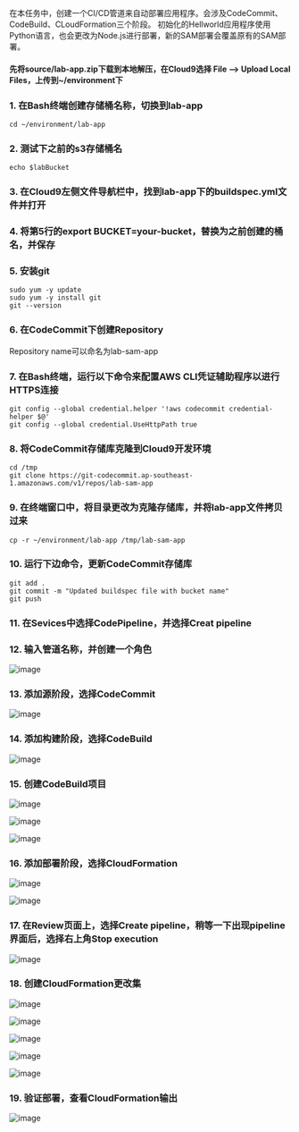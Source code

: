 在本任务中，创建一个CI/CD管道来自动部署应用程序。会涉及CodeCommit、CodeBuild、CLoudFormation三个阶段。
初始化的Hellworld应用程序使用Python语言，也会更改为Node.js进行部署，新的SAM部署会覆盖原有的SAM部署。
#### 先将source/lab-app.zip下载到本地解压，在Cloud9选择 File --> Upload Local Files，上传到~/environment下
### 1. 在Bash终端创建存储桶名称，切换到lab-app
```
cd ~/environment/lab-app
```
### 2. 测试下之前的s3存储桶名
```
echo $labBucket
```
### 3. 在Cloud9左侧文件导航栏中，找到lab-app下的buildspec.yml文件并打开
### 4. 将第5行的export BUCKET=your-bucket，替换为之前创建的桶名，并保存
### 5. 安装git
```
sudo yum -y update
sudo yum -y install git
git --version
```
### 6. 在CodeCommit下创建Repository
Repository name可以命名为lab-sam-app
### 7. 在Bash终端，运行以下命令来配置AWS CLI凭证辅助程序以进行HTTPS连接
```
git config --global credential.helper '!aws codecommit credential-helper $@'
git config --global credential.UseHttpPath true
```
### 8. 将CodeCommit存储库克隆到Cloud9开发环境
```
cd /tmp
git clone https://git-codecommit.ap-southeast-1.amazonaws.com/v1/repos/lab-sam-app
```
### 9. 在终端窗口中，将目录更改为克隆存储库，并将lab-app文件拷贝过来
```
cp -r ~/environment/lab-app /tmp/lab-sam-app
```
### 10. 运行下边命令，更新CodeCommit存储库
```
git add .
git commit -m "Updated buildspec file with bucket name"
git push
```
### 11. 在Sevices中选择CodePipeline，并选择Creat pipeline
### 12. 输入管道名称，并创建一个角色
![image](https://github.com/hlmiao/I-Day/blob/master/Devops/CICDforSAM/pic/4-12.png)
### 13. 添加源阶段，选择CodeCommit
![image](https://github.com/hlmiao/I-Day/blob/master/Devops/CICDforSAM/pic/4-13.png)
### 14. 添加构建阶段，选择CodeBuild
![image](https://github.com/hlmiao/I-Day/blob/master/Devops/CICDforSAM/pic/4-14.png)
### 15. 创建CodeBuild项目
![image](https://github.com/hlmiao/I-Day/blob/master/Devops/CICDforSAM/pic/4-15-1.png)

![image](https://github.com/hlmiao/I-Day/blob/master/Devops/CICDforSAM/pic/4-15-2.png)

![image](https://github.com/hlmiao/I-Day/blob/master/Devops/CICDforSAM/pic/4-15-3.png)
### 16. 添加部署阶段，选择CloudFormation
![image](https://github.com/hlmiao/I-Day/blob/master/Devops/CICDforSAM/pic/4-16-1.png)

![image](https://github.com/hlmiao/I-Day/blob/master/Devops/CICDforSAM/pic/4-16-2.png)
### 17. 在Review页面上，选择Create pipeline，稍等一下出现pipeline界面后，选择右上角Stop execution
![image](https://github.com/hlmiao/I-Day/blob/master/Devops/CICDforSAM/pic/4-17.png)
### 18. 创建CloudFormation更改集
![image](https://github.com/hlmiao/I-Day/blob/master/Devops/CICDforSAM/pic/4-18-1.png)

![image](https://github.com/hlmiao/I-Day/blob/master/Devops/CICDforSAM/pic/4-18-2.png)

![image](https://github.com/hlmiao/I-Day/blob/master/Devops/CICDforSAM/pic/4-18-3.png)

![image](https://github.com/hlmiao/I-Day/blob/master/Devops/CICDforSAM/pic/4-18-4.png)

![image](https://github.com/hlmiao/I-Day/blob/master/Devops/CICDforSAM/pic/4-18-5.png)
### 19. 验证部署，查看CloudFormation输出
![image](https://github.com/hlmiao/I-Day/blob/master/Devops/CICDforSAM/pic/4-19.png)
